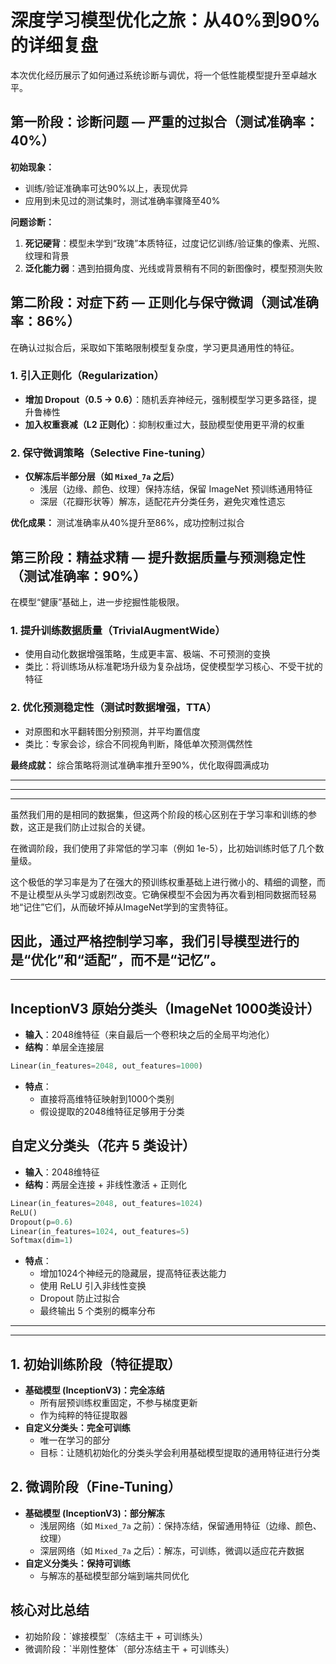 # 深度学习模型优化之旅：从40%到90%的详细复盘

本次优化经历展示了如何通过系统诊断与调优，将一个低性能模型提升至卓越水平。

## 第一阶段：诊断问题 — 严重的过拟合（测试准确率：40%）

**初始现象：**
- 训练/验证准确率可达90%以上，表现优异  
- 应用到未见过的测试集时，测试准确率骤降至40%

**问题诊断：**
1. **死记硬背**：模型未学到“玫瑰”本质特征，过度记忆训练/验证集的像素、光照、纹理和背景  
2. **泛化能力弱**：遇到拍摄角度、光线或背景稍有不同的新图像时，模型预测失败

## 第二阶段：对症下药 — 正则化与保守微调（测试准确率：86%）

在确认过拟合后，采取如下策略限制模型复杂度，学习更具通用性的特征。

### 1. 引入正则化（Regularization）
- **增加 Dropout（0.5 → 0.6）**：随机丢弃神经元，强制模型学习更多路径，提升鲁棒性  
- **加入权重衰减（L2 正则化）**：抑制权重过大，鼓励模型使用更平滑的权重

### 2. 保守微调策略（Selective Fine\-tuning）
- **仅解冻后半部分层（如 `Mixed_7a` 之后）**  
  - 浅层（边缘、颜色、纹理）保持冻结，保留 ImageNet 预训练通用特征  
  - 深层（花瓣形状等）解冻，适配花卉分类任务，避免灾难性遗忘

**优化成果：** 测试准确率从40%提升至86%，成功控制过拟合

## 第三阶段：精益求精 — 提升数据质量与预测稳定性（测试准确率：90%）

在模型“健康”基础上，进一步挖掘性能极限。

### 1. 提升训练数据质量（TrivialAugmentWide）
- 使用自动化数据增强策略，生成更丰富、极端、不可预测的变换  
- 类比：将训练场从标准靶场升级为复杂战场，促使模型学习核心、不受干扰的特征

### 2. 优化预测稳定性（测试时数据增强，TTA）
- 对原图和水平翻转图分别预测，并平均置信度  
- 类比：专家会诊，综合不同视角判断，降低单次预测偶然性

**最终成就：** 综合策略将测试准确率推升至90%，优化取得圆满成功


--------------------------------
--------
-------------------------------
虽然我们用的是相同的数据集，但这两个阶段的核心区别在于学习率和训练的参数，这正是我们防止过拟合的关键。

在微调阶段，我们使用了非常低的学习率（例如 1e-5），比初始训练时低了几个数量级。

这个极低的学习率是为了在强大的预训练权重基础上进行微小的、精细的调整，而不是让模型从头学习或剧烈改变。它确保模型不会因为再次看到相同数据而轻易地“记住”它们，从而破坏掉从ImageNet学到的宝贵特征。

因此，通过严格控制学习率，我们引导模型进行的是“优化”和“适配”，而不是“记忆”。
--------
--------------
## InceptionV3 原始分类头（ImageNet 1000类设计）

- **输入**：2048维特征（来自最后一个卷积块之后的全局平均池化）  
- **结构**：单层全连接层  
```python
Linear(in_features=2048, out_features=1000)
```  
- **特点**：  
  - 直接将高维特征映射到1000个类别  
  - 假设提取的2048维特征足够用于分类  

## 自定义分类头（花卉 5 类设计）

- **输入**：2048维特征  
- **结构**：两层全连接 + 非线性激活 + 正则化  
```python
Linear(in_features=2048, out_features=1024)
ReLU()
Dropout(p=0.6)
Linear(in_features=1024, out_features=5)
Softmax(dim=1)
```  
- **特点**：  
  - 增加1024个神经元的隐藏层，提高特征表达能力  
  - 使用 ReLU 引入非线性变换  
  - Dropout 防止过拟合  
  - 最终输出 5 个类别的概率分布  

---------------------------------------
-------------------------------
## 1\. 初始训练阶段（特征提取）

- **基础模型 \(InceptionV3\)：完全冻结**  
  - 所有层预训练权重固定，不参与梯度更新  
  - 作为纯粹的特征提取器  
- **自定义分类头：完全可训练**  
  - 唯一在学习的部分  
  - 目标：让随机初始化的分类头学会利用基础模型提取的通用特征进行分类  

## 2\. 微调阶段（Fine\-Tuning）

- **基础模型 \(InceptionV3\)：部分解冻**  
  - 浅层网络（如 `Mixed_7a` 之前）：保持冻结，保留通用特征（边缘、颜色、纹理）  
  - 深层网络（如 `Mixed_7a` 之后）：解冻，可训练，微调以适应花卉数据  
- **自定义分类头：保持可训练**  
  - 与解冻的基础模型部分端到端共同优化  

## 核心对比总结

- 初始阶段：\`嫁接模型\`（冻结主干 + 可训练头）  
- 微调阶段：\`半刚性整体\`（部分冻结主干 + 可训练头）